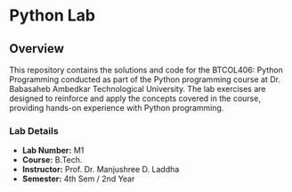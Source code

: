 # Python Lab

## Overview 
This repository contains the solutions and code for the BTCOL406: Python Programming conducted as part of the Python programming course at Dr. Babasaheb Ambedkar Technological University. The lab exercises are designed to reinforce and apply the concepts covered in the course, providing hands-on experience with Python programming.

### Lab Details
- **Lab Number:** M1
- **Course:** B.Tech.
- **Instructor:** Prof. Dr. Manjushree D. Laddha
- **Semester:** 4th Sem / 2nd Year

